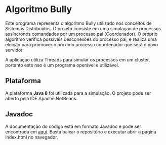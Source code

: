 # Algoritmo Bully
Este programa representa o algoritmo Bully utilizado nos conceitos de Sistemas Distribuídos. O projeto consiste em uma simulaçao de processos assíncronos comandados por um processo pai (Coordenador). O próprio algoritmo verifica possíveis desconexões do processo pai, e realiza uma eleição para promover o próximo processo coordenador que será o novo servidor. 

A aplicaçao utiliza Threads para simular os processos em um cluster, portanto este nao é um programa operável e utilizável.

## Plataforma
A plataforma <b>Java 8</b> foi utilizada para a simulação. O projeto pode ser aberto pela IDE Apache NetBeans.

## Javadoc
A documentação do código está em formato Javadoc e pode ser encontrada em <a href="./dist/javadoc">aqui</a>. Basta baixar o repositório e executar abrir a página index.html no navegador.
